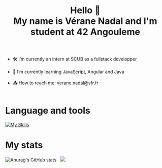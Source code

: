 # <p align="center"> Hello 👋 <br>  My name is Vérane Nadal and I'm student at 42 Angouleme </p>
<br>
<ul style="list-style-type: disc">
  <li>🛠 I’m currently an intern at SCUB as a fullstack developper </li> </br>
  <li>🌱 I’m currently learning JavaScript, Angular and Java </li> </br>
  <li>📤 How to reach me: verane.nadal@sfr.fr </li> <br/>
</ul>

# Language and tools
[![My Skills](https://skillicons.dev/icons?i=c,cpp,html,css,git,github,linux,ts,vim,vscode,docker&perline=15)](https://skillicons.dev)


# My stats
![Anurag's GitHub stats](https://github-readme-stats.vercel.app/api?username=v-nadal&theme=react&show_icons=true&hide_border=true) &nbsp;
<a href="https://github.com/anuraghazra/github-readme-stats"><img src="https://github-readme-stats.vercel.app/api/top-langs/?username=v-nadal&theme=react&layout=compact&hide_border=true&exclude_repo=v-vnadal"/></a> 
